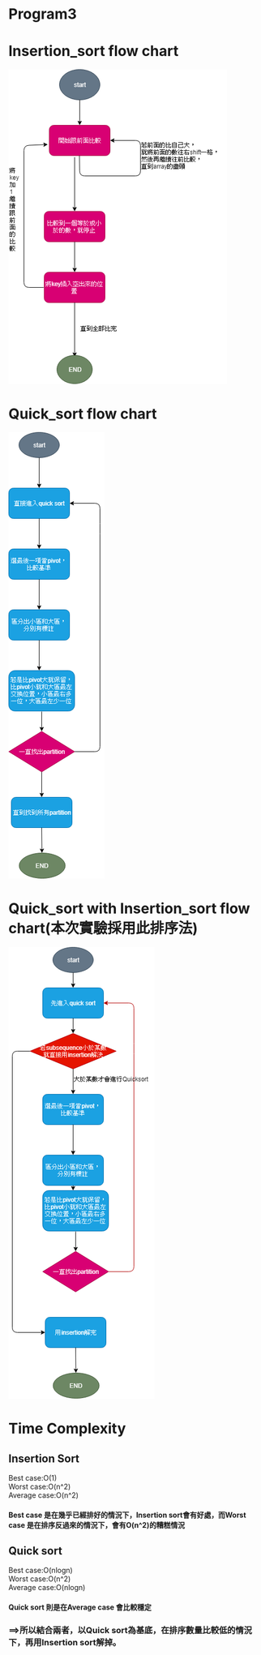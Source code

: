 Program3
============================
Insertion_sort flow chart
============================
![image](https://github.com/FPGAGROUP2/2019_FPGA_Design_Group2/blob/master/Lab03/img/insertion_sort.png)

Quick_sort flow chart
============================
![image](https://github.com/FPGAGROUP2/2019_FPGA_Design_Group2/blob/master/Lab03/img/quick_sort.png)

Quick_sort with Insertion_sort flow chart(本次實驗採用此排序法)
============================
![image](https://github.com/FPGAGROUP2/2019_FPGA_Design_Group2/blob/master/Lab03/img/quick_sort_with_insertion_sort.png)

Time Complexity 
============================
## Insertion Sort
Best case:O(1)<br />
Worst case:O(n^2)<br />
Average case:O(n^2)<br />
#### Best case 是在幾乎已經排好的情況下，Insertion sort會有好處，而Worst case 是在排序反過來的情況下，會有O(n^2)的糟糕情況
## Quick sort
Best case:O(nlogn)<br />
Worst case:O(n^2)<br />
Average case:O(nlogn)<br />
#### Quick sort 則是在Average case 會比較穩定

### ==>所以結合兩者，以Quick sort為基底，在排序數量比較低的情況下，再用Insertion sort解掉。

